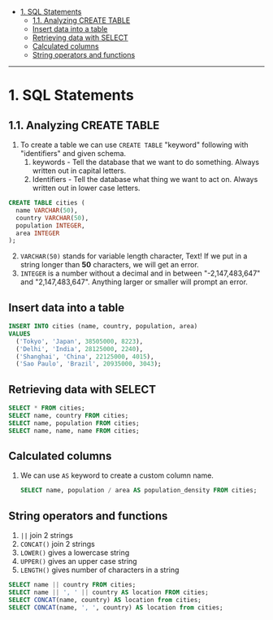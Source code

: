 - [1. SQL Statements](#1-sql-statements)
  - [1.1. Analyzing CREATE TABLE](#11-analyzing-create-table)
  - [Insert data into a table](#insert-data-into-a-table)
  - [Retrieving data with SELECT](#retrieving-data-with-select)
  - [Calculated columns](#calculated-columns)
  - [String operators and functions](#string-operators-and-functions)

---
# 1. SQL Statements
## 1.1. Analyzing CREATE TABLE
1. To create a table we can use `CREATE TABLE` "keyword" following with "identifiers" and given schema.
   1. keywords - Tell the database that we want to do something. Always written out in capital letters.
   2. Identifiers - Tell the database what thing we want to act on. Always written out in lower case letters.

  ```SQL
  CREATE TABLE cities (
    name VARCHAR(50),
    country VARCHAR(50),
    population INTEGER,
    area INTEGER  
  );
  ```
2. `VARCHAR(50)` stands for variable length character, Text! If we put in a string longer than **50** characters, we will get an error. 
3. `INTEGER` is a number without a decimal and in between "-2,147,483,647" and "2,147,483,647". Anything larger or smaller will prompt an error. 

## Insert data into a table
```SQL
INSERT INTO cities (name, country, population, area)
VALUES 
  ('Tokyo', 'Japan', 38505000, 8223),
  ('Delhi', 'India', 28125000, 2240),
  ('Shanghai', 'China', 22125000, 4015),
  ('Sao Paulo', 'Brazil', 20935000, 3043);
```

## Retrieving data with SELECT
```sql
SELECT * FROM cities;
SELECT name, country FROM cities;
SELECT name, population FROM cities;
SELECT name, name, name FROM cities;
```

## Calculated columns
1. We can use `AS` keyword to create a custom column name. 
    ```sql
    SELECT name, population / area AS population_density FROM cities;
    ```

## String operators and functions
1. `||` join 2 strings
2. `CONCAT()` join 2 strings
3. `LOWER()` gives a lowercase string
3. `UPPER()` gives an upper case string
4. `LENGTH()` gives number of characters in a string
```sql
SELECT name || country FROM cities;
SELECT name || ', ' || country AS location FROM cities;
SELECT CONCAT(name, country) AS location from cities;
SELECT CONCAT(name, ', ', country) AS location from cities;
```
